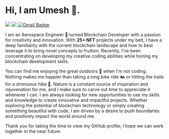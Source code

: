 # Hi, I am Umesh :wave:. 
<a href="https://www.linkedin.com/in/umesh-siddarth/"><img src="https://img.shields.io/badge/umeshsiddarth-0077B5?style=flat&logo=Linkedin&logoColor=white&logoColor=white"/></a>
<a href="https://twitter.com/umeshsiddarth"><img src="https://img.shields.io/badge/@umeshsiddarth-%231DA1F2.svg?style=flat&logo=Twitter&logoColor=white"/></a>
[![Gmail Badge](https://img.shields.io/badge/-umeshsiddarth-c14438?style=flat&logo=Gmail&logoColor=white&link=mailto:umeshsiddarth@gmail.com)](mailto:umeshsiddarth@gmail.com)

I am an Aerospace Engineer :rocket: turned Blockchain Developer with a passion for creativity and innovation. With **25+ NFT** projects under my belt, I have a deep familiarity with the current blockchain landscape and how to best leverage it to bring novel concepts to fruition. Recently, I've been concentrating on developing my creative coding abilities while honing my blockchain development skills.

You can find me enjoying the great outdoors :sunrise_over_mountains: when I'm not coding. Nothing makes me happier than taking a long bike ride :motorcycle: or hitting the trails for a strenuous hike :mount_fuji:. Nature is a constant source of inspiration and rejuvenation for me, and I make sure to carve out time to appreciate it whenever I can. I am always looking for new opportunities to use my skills and knowledge to create innovative and impactful projects. Whether exploring the potential of blockchain technology or simply creating something beautiful with code, I am driven by a desire to push boundaries and positively impact the world around me.

Thank you for taking the time to view my GitHub profile; I hope we can work together in the near future.

<!--
**umeshsiddarth/umeshsiddarth** is a ✨ _special_ ✨ repository because its `README.md` (this file) appears on your GitHub profile.

Here are some ideas to get you started:

- 🔭 I’m currently working on ...
- 🌱 I’m currently learning ...
- 👯 I’m looking to collaborate on ...
- 🤔 I’m looking for help with ...
- 💬 Ask me about ...
- 📫 How to reach me: ...
- 😄 Pronouns: ...
- ⚡ Fun fact: ...
-->

